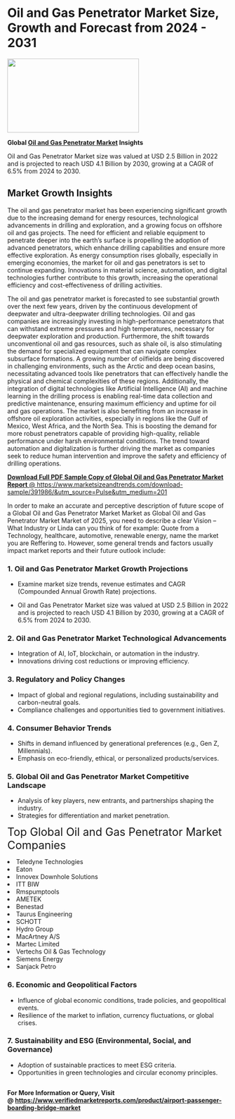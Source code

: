 <H1>Oil and Gas Penetrator Market Size, Growth and Forecast from 2024 - 2031</H1><img class="aligncenter size-medium wp-image-584254" src="https://thirdeyenews.in/wp-content/uploads/2024/09/Global-Market-Research-300x168.jpeg" alt="" width="300" height="168" /><p><strong>Global&nbsp;<a href="https://www.marketsizeandtrends.com/download-sample/391986/&amp;utm_source=Pulse&amp;utm_medium=201">Oil and Gas Penetrator Market</a> Insights</strong></p><p>Oil and Gas Penetrator Market size was valued at USD 2.5 Billion in 2022 and is projected to reach USD 4.1 Billion by 2030, growing at a CAGR of 6.5% from 2024 to 2030.</p><p><h2>Market Growth Insights</h2> <p>The oil and gas penetrator market has been experiencing significant growth due to the increasing demand for energy resources, technological advancements in drilling and exploration, and a growing focus on offshore oil and gas projects. The need for efficient and reliable equipment to penetrate deeper into the earth’s surface is propelling the adoption of advanced penetrators, which enhance drilling capabilities and ensure more effective exploration. As energy consumption rises globally, especially in emerging economies, the market for oil and gas penetrators is set to continue expanding. Innovations in material science, automation, and digital technologies further contribute to this growth, increasing the operational efficiency and cost-effectiveness of drilling activities.</p> <p><a href="#"></a></p> <p>The oil and gas penetrator market is forecasted to see substantial growth over the next few years, driven by the continuous development of deepwater and ultra-deepwater drilling technologies. Oil and gas companies are increasingly investing in high-performance penetrators that can withstand extreme pressures and high temperatures, necessary for deepwater exploration and production. Furthermore, the shift towards unconventional oil and gas resources, such as shale oil, is also stimulating the demand for specialized equipment that can navigate complex subsurface formations. A growing number of oilfields are being discovered in challenging environments, such as the Arctic and deep ocean basins, necessitating advanced tools like penetrators that can effectively handle the physical and chemical complexities of these regions. Additionally, the integration of digital technologies like Artificial Intelligence (AI) and machine learning in the drilling process is enabling real-time data collection and predictive maintenance, ensuring maximum efficiency and uptime for oil and gas operations. The market is also benefiting from an increase in offshore oil exploration activities, especially in regions like the Gulf of Mexico, West Africa, and the North Sea. This is boosting the demand for more robust penetrators capable of providing high-quality, reliable performance under harsh environmental conditions. The trend toward automation and digitalization is further driving the market as companies seek to reduce human intervention and improve the safety and efficiency of drilling operations.</p> <p><a href="#"></p><p><span class=""><strong>Download Full PDF Sample Copy of Global Oil and Gas Penetrator Market Report</strong> @ <a href="https://www.marketsizeandtrends.com/download-sample/391986/&amp;utm_source=Pulse&amp;utm_medium=201" target="_blank">https://www.marketsizeandtrends.com/download-sample/391986/&amp;utm_source=Pulse&amp;utm_medium=201</a></span></p><p>In order to make an accurate and perceptive description of future scope of a Global&nbsp;Oil and Gas Penetrator Market Market as Global&nbsp;Oil and Gas Penetrator Market Market of 2025, you need to describe a clear Vision &ndash; What Industry or Linda can you think of for example: Quote from a Technology, healthcare, automotive, renewable energy, name the market you are Reffering to. However, some general trends and factors usually impact market reports and their future outlook include:</p><h3>1.&nbsp;<strong>Oil and Gas Penetrator Market Growth Projections</strong></h3><ul><li>Examine market size trends, revenue estimates and CAGR (Compounded Annual Growth Rate) projections.</li><li><p>Oil and Gas Penetrator Market size was valued at USD 2.5 Billion in 2022 and is projected to reach USD 4.1 Billion by 2030, growing at a CAGR of 6.5% from 2024 to 2030.</p></li></ul><h3>2.&nbsp;<strong>Oil and Gas Penetrator Market Technological Advancements</strong></h3><ul><li>Integration of AI, IoT, blockchain, or automation in the industry.</li><li>Innovations driving cost reductions or improving efficiency.</li></ul><h3>3.&nbsp;<strong>Regulatory and Policy Changes</strong></h3><ul><li>Impact of global and regional regulations, including sustainability and carbon-neutral goals.</li><li>Compliance challenges and opportunities tied to government initiatives.</li></ul><h3>4.&nbsp;<strong>Consumer Behavior Trends</strong></h3><ul><li>Shifts in demand influenced by generational preferences (e.g., Gen Z, Millennials).</li><li>Emphasis on eco-friendly, ethical, or personalized products/services.</li></ul><h3>5.&nbsp;<strong>Global Oil and Gas Penetrator Market Competitive Landscape</strong></h3><ul><li>Analysis of key players, new entrants, and partnerships shaping the industry.</li><li>Strategies for differentiation and market penetration.</li></ul><p data-pm-slice="1 1 []"><span style="color: inherit; font-family: inherit; font-size: 25px;">Top Global Oil and Gas Penetrator Market Companies</span></p><div class="" data-test-id=""><p><li>Teledyne Technologies</li><li> Eaton</li><li> Innovex Downhole Solutions</li><li> ITT BIW</li><li> Rmspumptools</li><li> AMETEK</li><li> Benestad</li><li> Taurus Engineering</li><li> SCHOTT</li><li> Hydro Group</li><li> MacArtney A/S</li><li> Martec Limited</li><li> Vertechs Oil & Gas Technology</li><li> Siemens Energy</li><li> Sanjack Petro</li></p></div><h3>6.&nbsp;<strong>Economic and Geopolitical Factors</strong></h3><ul><li>Influence of global economic conditions, trade policies, and geopolitical events.</li><li>Resilience of the market to inflation, currency fluctuations, or global crises.</li></ul><h3>7.&nbsp;<strong>Sustainability and ESG (Environmental, Social, and Governance)</strong></h3><ul><li>Adoption of sustainable practices to meet ESG criteria.</li><li>Opportunities in green technologies and circular economy principles.</li></ul><h2><strong style="font-size: 14px;">For More Information or Query, Visit @&nbsp;</strong><a style="background-color: #ffffff; font-size: 14px;" href="https://www.marketsizeandtrends.com/report/oil-and-gas-penetrator-market/" target="_blank">https://www.verifiedmarketreports.com/product/airport-passenger-boarding-bridge-market</a></h2>
